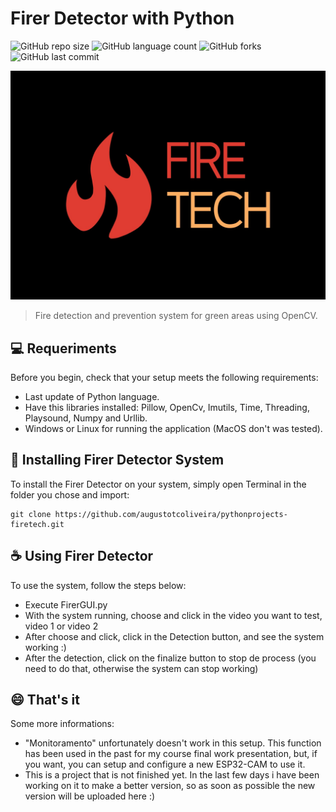 # Firer Detector with Python
![GitHub repo size](https://img.shields.io/github/repo-size/augustotcoliveira/pythonprojects-firetech?style=for-the-badge)
![GitHub language count](https://img.shields.io/github/languages/top/augustotcoliveira/pythonprojects-firetech?style=for-the-badge)
![GitHub forks](https://img.shields.io/github/forks/augustotcoliveira/pythonprojects-firetech?style=for-the-badge)
![GitHub last commit](https://img.shields.io/github/last-commit/augustotcoliveira/pythonprojects-firetech?style=for-the-badge)

<img src="./Imgs/Readme/imgreadme.jpg" alt="FireTech logo">

> Fire detection and prevention system for green areas using OpenCV.

## 💻 Requeriments

Before you begin, check that your setup meets the following requirements:

- Last update of Python language.
- Have this libraries installed: Pillow, OpenCv, Imutils, Time, Threading, Playsound, Numpy and Urllib.
- Windows or Linux for running the application (MacOS don't was tested).

## 🚀 Installing Firer Detector System

To install the Firer Detector on your system, simply open Terminal in the folder you chose and import:

```
git clone https://github.com/augustotcoliveira/pythonprojects-firetech.git

```

## ☕ Using Firer Detector

To use the system, follow the steps below:

- Execute FirerGUI.py
- With the system running, choose and click in the video you want to test, video 1 or video 2
- After choose and click, click in the Detection button, and see the system working :)
- After the detection, click on the finalize button to stop de process (you need to do that, otherwise the system can stop working)


## 😄 That's it

Some more informations:
  - "Monitoramento" unfortunately doesn't work in this setup. This function has been used in the past for my course final work presentation, but, if you want, you can setup and configure a new ESP32-CAM to use it.
  - This is a project that is not finished yet. In the last few days i have been working on it to make a better version, so as soon as possible the new version will be uploaded here :)

